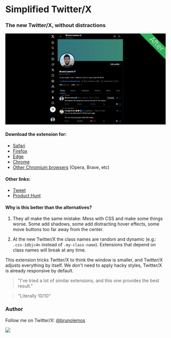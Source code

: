 # Simplified Twitter/X

### The new Twitter/X, without distractions

[![simplified-twitter-comparison-gif](./assets/simplified_twitter_before_after.gif)](https://x.com/brunolemos/status/1154309740694003713?s=20)

#### Download the extension for:

- [Safari](https://apps.apple.com/app/id1479307973?mt=12)
- [Firefox](https://addons.mozilla.org/en-US/firefox/addon/simplified-twitter/)
- [Edge](https://microsoftedge.microsoft.com/addons/detail/simplified-twitter/ngkkffooahinlplicbokppbmhmdglken)
- [Chrome](https://chrome.google.com/webstore/detail/simplified-twitter/kfopmjhmejbgomgeajemgpgpbckpoopg)
- [Other Chromium browsers](https://github.com/brunolemos/simplified-twitter/raw/master/chrome/simplified-twitter-extension.crx) (Opera, Brave, etc)

#### Other links:

- [Tweet](https://x.com/brunolemos/status/1154309740694003713?s=20)
- [Product Hunt](https://www.producthunt.com/posts/simplified-twitter)

#### Why is this better than the alternatives?

1. They all make the same mistake: Mess with CSS and make some things worse. Some add shadows, some add distracting hover effects, some move buttons too far away from the center.

2. At the new Twitter/X the class names are random and dynamic (e.g.: `.css-1dbjc4n` instead of `.my-class-name`). Extensions that depend on class names will break at any time.

This extension tricks Twitter/X to think the window is smaller, and Twitter/X adjusts everything by itself. We don't need to apply hacky styles, Twitter/X is already responsive by default.

> "I've tried a lot of similar extensions, and this one provides the best result."

> "Literally 10/10"

### Author

Follow me on Twitter/X: [@brunolemos](https://x.com/brunolemos)

<a href="https://x.com/brunolemos" target="_blank"><img src="https://github.com/brunolemos.png?size=200" height="100" /></a>
